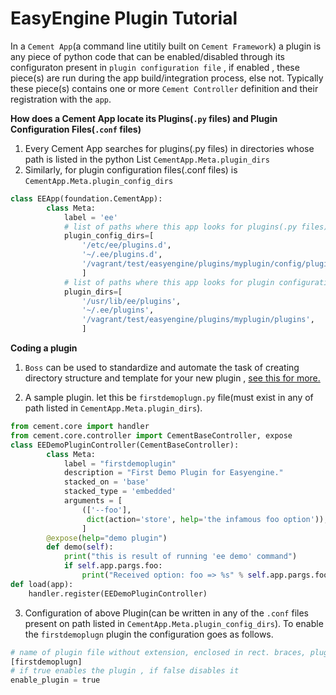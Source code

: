 
# EasyEngine Plugin Tutorial

In a `Cement App`(a command line utitily built on `Cement Framework`) a plugin is any piece of python code that can be enabled/disabled  through its configuraton present in `plugin configuration file` , if enabled , these piece(s) are run during the app build/integration process, else not. Typically these piece(s) contains one or more `Cement Controller` definition and their registration with the `app`.


**How does a Cement App locate its Plugins(`.py` files) and Plugin Configuration Files(`.conf` files)**

 1. Every Cement App searches for plugins(.py files) in directories whose path is listed in the python List `CementApp.Meta.plugin_dirs`
 2. Similarly, for  plugin configuration files(.conf files)  is `CementApp.Meta.plugin_config_dirs`
```python
class EEApp(foundation.CementApp):
        class Meta:
            label = 'ee'
            # list of paths where this app looks for plugins(.py files)
            plugin_config_dirs=[
                '/etc/ee/plugins.d',
                '~/.ee/plugins.d',
                '/vagrant/test/easyengine/plugins/myplugin/config/plugins.d',
                ]
            # list of paths where this app looks for plugin configuration files(.conf files)
            plugin_dirs=[
                '/usr/lib/ee/plugins',
                '~/.ee/plugins',
                '/vagrant/test/easyengine/plugins/myplugin/plugins',
                ]
```


**Coding a plugin**



 1. `Boss` can be used to standardize and automate the task of creating directory structure and template for your new plugin , [see this for more.](http://docs.rtcamp.com/easyengine/dev/plugins/)

 2. A sample plugin. let this be `firstdemoplugn.py` file(must exist in any of path listed in `CementApp.Meta.plugin_dirs`).
  ```python
  from cement.core import handler
  from cement.core.controller import CementBaseController, expose
  class EEDemoPluginController(CementBaseController):
          class Meta:
              label = "firstdemoplugin"
              description = "First Demo Plugin for Easyengine."
              stacked_on = 'base'
              stacked_type = 'embedded'
              arguments = [
                  (['--foo'],
                   dict(action='store', help='the infamous foo option')),
                  ]
          @expose(help="demo plugin")
          def demo(self):
              print("this is result of running 'ee demo' command")
              if self.app.pargs.foo:
                  print("Received option: foo => %s" % self.app.pargs.foo)
  def load(app):
      handler.register(EEDemoPluginController)
  ```
 3. Configuration of above Plugin(can be written in any of the `.conf` files present on path listed in `CementApp.Meta.plugin_config_dirs`). To enable the `firstdemoplugn` plugin the configuration goes as follows.
```python
# name of plugin file without extension, enclosed in rect. braces, plugin's config. follows after it .
[firstdemoplugn]
# if true enables the plugin , if false disables it
enable_plugin = true
```
